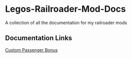 # Legos-Railroader-Mod-Docs
A collection of all the documentation for my railroader mods

## Documentation Links
[Custom Passenger Bonus](https://github.com/legotrainkid/Legos-Railroader-Mod-Docs/blob/main/Custom-Passenger-Bonus.md#legos-custom-passenger-bonus)
